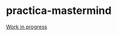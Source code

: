# practica-mastermind

[Work in progress](https://www.plantuml.com/plantuml/svg/SoWkIImgAStDuU9ApaaiBbPmpiyhpiz9XVBS4tDXpE3KvABK4kVytAJClCIIpFmyg7X0KNv1Vd4gfaHGQd5fJWdSs9py8Yuka7aAMhgwTbYC0yif6If1v9Lo4_CgbR2PZbKTr39CvM2LI0eX3i6m7RioBeVKl1HWu000)